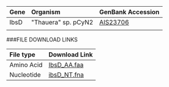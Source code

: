  Gene | Organism | GenBank Accession |
 :--- | :--- | :--- |
| IbsD | "Thauera" sp. pCyN2 | [AIS23706](http://www.ncbi.nlm.nih.gov/protein/AIS23706) |
| []() | | |

###FILE DOWNLOAD LINKS

 File type | Download Link |
 :--- | :---------- | 
| Amino Acid | [IbsD_AA.faa](amino_acid/IbsD_AA.faa) |
| Nucleotide | [ibsD_NT.fna](nucleotide/ibsD_NT.fna) |
